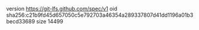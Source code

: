 version https://git-lfs.github.com/spec/v1
oid sha256:c21b9fd45d657050c5e792703a46354a289337807d41dd1196a01b3becd33689
size 14499
